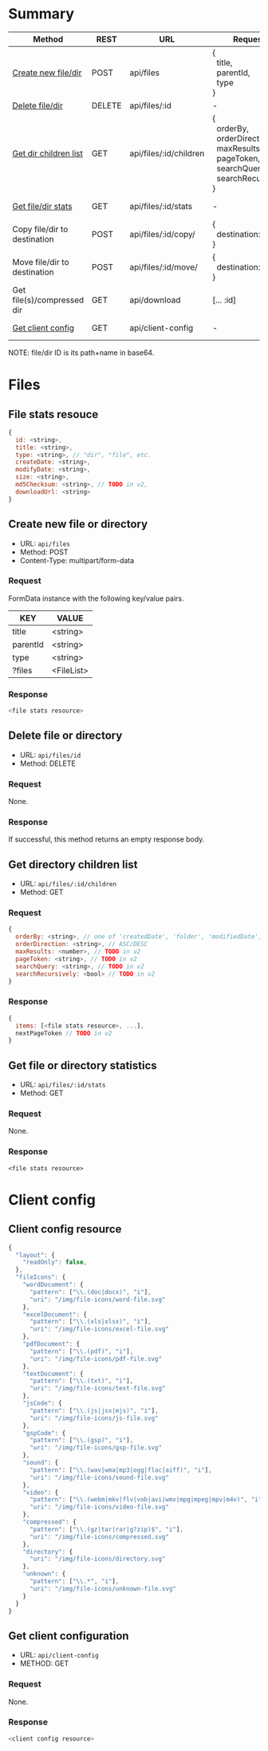# Summary

| Method                                                  | REST   | URL                    | Request                             | Response                              |
|---------------------------------------------------------|--------|------------------------|-------------------------------------|---------------------------------------|
| [Create new file/dir](#create-new-file-or-directory)    | POST   | api/files              | {<br />&nbsp;&nbsp;title,<br />&nbsp;&nbsp;parentId,<br />&nbsp;&nbsp;type<br />} | :file-stats-resource                  |
| [Delete file/dir](#delete-file-or-directory)            | DELETE | api/files/:id          | -                                   | -                                     |
| [Get dir children list](#get-directory-children-list)   | GET    | api/files/:id/children | {<br />&nbsp;&nbsp;orderBy,<br />&nbsp;&nbsp;orderDirection,<br />&nbsp;&nbsp;maxResults,<br />&nbsp;&nbsp;pageToken,<br />&nbsp;&nbsp;searchQuery,<br />&nbsp;&nbsp;searchRecursively<br />}    | {<br />&nbsp;&nbsp;items: [... :file-stats-resource],<br />&nbsp;&nbsp;nextPageToken<br />} |
| [Get file/dir stats](#get-file-or-directory-statistics) | GET    | api/files/:id/stats    | -                                   | :file-stats-resource                  |
| Copy file/dir to destination                            | POST   | api/files/:id/copy/    | {<br />&nbsp;&nbsp;destination: :id<br />}                |                                       |
| Move file/dir to destination                                | POST   | api/files/:id/move/    | {<br />&nbsp;&nbsp;destination: :id<br />}                |                                       |
| Get file(s)/compressed dir                              | GET    | api/download           | [... :id]                           | :binary-data                          |
| [Get client config](#get-client-configuration)          | GET    | api/client-config      | -                                   | :client-config-resource               |

NOTE: file/dir ID is its path+name in base64.

# Files

## File stats resouce

```javascript
{
  id: <string>,
  title: <string>,
  type: <string>, // "dir", "file", etc.
  createDate: <string>,
  modifyDate: <string>,
  size: <string>,
  md5Checksum: <string>, // TODO in v2,
  downloadUrl: <string>
}
```

## Create new file or directory

* URL: `api/files`
* Method: POST
* Content-Type: multipart/form-data

### Request

FormData instance with the following key/value pairs.

| KEY       | VALUE        |
|-----------|--------------|
|  title    | \<string\>   |
|  parentId | \<string\>   |
|  type     | \<string\>   |
| ?files    | \<FileList\> |

### Response

```javascript
<file stats resource>
```

## Delete file or directory

* URL: `api/files/id`
* Method: DELETE

### Request

None.

### Response

If successful, this method returns an empty response body.

## Get directory children list

* URL: `api/files/:id/children`
* Method: GET

### Request

```javascript
{
  orderBy: <string>, // one of 'createdDate', 'folder', 'modifiedDate', 'quotaBytesUsed', 'title'.
  orderDirection: <string>, // ASC/DESC
  maxResults: <number>, // TODO in v2
  pageToken: <string>, // TODO in v2
  searchQuery: <string>, // TODO in v2
  searchRecursively: <bool> // TODO in v2
}
```

### Response

```javascript
{
  items: [<file stats resource>, ...],
  nextPageToken // TODO in v2
}
```

## Get file or directory statistics

* URL: `api/files/:id/stats`
* Method: GET

### Request

None.

### Response

```
<file stats resource>
```

# Client config

## Client config resource

```javascript
{
  "layout": {
    "readOnly": false,
  },
  "fileIcons": {
    "wordDocument": {
      "pattern": ["\\.(doc|docx)", "i"],
      "uri": "/img/file-icons/word-file.svg"
    },
    "excelDocument": {
      "pattern": ["\\.(xls|xlsx)", "i"],
      "uri": "/img/file-icons/excel-file.svg"
    },
    "pdfDocument": {
      "pattern": ["\\.(pdf)", "i"],
      "uri": "/img/file-icons/pdf-file.svg"
    },
    "textDocument": {
      "pattern": ["\\.(txt)", "i"],
      "uri": "/img/file-icons/text-file.svg"
    },
    "jsCode": {
      "pattern": ["\\.(js|jsx|mjs)", "i"],
      "uri": "/img/file-icons/js-file.svg"
    },
    "gspCode": {
      "pattern": ["\\.(gsp)", "i"],
      "uri": "/img/file-icons/gsp-file.svg"
    },
    "sound": {
      "pattern": ["\\.(wav|wma|mp3|ogg|flac|aiff)", "i"],
      "uri": "/img/file-icons/sound-file.svg"
    },
    "video": {
      "pattern": ["\\.(webm|mkv|flv|vob|avi|wmv|mpg|mpeg|mpv|m4v)", "i"],
      "uri": "/img/file-icons/video-file.svg"
    },
    "compressed": {
      "pattern": ["\\.(gz|tar|rar|g?zip)$", "i"],
      "uri": "/img/file-icons/compressed.svg"
    },
    "directory": {
      "uri": "/img/file-icons/directory.svg"
    },
    "unknown": {
      "pattern": ["\\.*", "i"],
      "uri": "/img/file-icons/unknown-file.svg"
    }
  }
}
```

## Get client configuration

* URL: `api/client-config`
* METHOD: GET

### Request

None.

### Response

```javascript
<client config resource>
```
